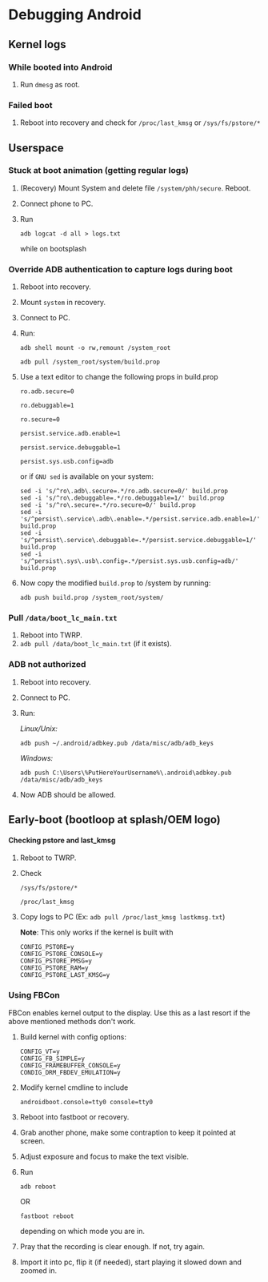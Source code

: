 # Debugging Android

## Kernel logs

### While booted into Android
1) Run `dmesg` as root. 

### Failed boot
1) Reboot into recovery and check for `/proc/last_kmsg` or `/sys/fs/pstore/*`

## Userspace

### Stuck at boot animation (getting regular logs)
1) (Recovery) Mount System and delete file `/system/phh/secure`. Reboot.
2) Connect phone to PC.
3) Run 

    ```adb logcat -d all > logs.txt```

    while on bootsplash

### Override ADB authentication to capture logs during boot
1) Reboot into recovery.
2) Mount `system` in recovery.
3) Connect to PC.
4) Run:

    ```adb shell mount -o rw,remount /system_root```

    ```adb pull /system_root/system/build.prop```

5) Use a text editor to change the following props in build.prop 

    ```ro.adb.secure=0```
    
    ```ro.debuggable=1```
    
    ```ro.secure=0```
    
    ```persist.service.adb.enable=1```
    
    ```persist.service.debuggable=1```
    
    ```persist.sys.usb.config=adb```

    or if `GNU sed` is available on your system:

    ```
    sed -i 's/^ro\.adb\.secure=.*/ro.adb.secure=0/' build.prop
    sed -i 's/^ro\.debuggable=.*/ro.debuggable=1/' build.prop
    sed -i 's/^ro\.secure=.*/ro.secure=0/' build.prop
    sed -i 's/^persist\.service\.adb\.enable=.*/persist.service.adb.enable=1/' build.prop
    sed -i 's/^persist\.service\.debuggable=.*/persist.service.debuggable=1/' build.prop
    sed -i 's/^persist\.sys\.usb\.config=.*/persist.sys.usb.config=adb/' build.prop
    ```

6) Now copy the modified `build.prop` to /system by running:
    
    ```adb push build.prop /system_root/system/```

### Pull `/data/boot_lc_main.txt` 
1) Reboot into TWRP.
2) `adb pull /data/boot_lc_main.txt` (if it exists).

### ADB not authorized
1) Reboot into recovery.
2) Connect to PC.
3) Run:

    *Linux/Unix:*
    
    ```adb push ~/.android/adbkey.pub /data/misc/adb/adb_keys```

    *Windows:*
    
    ```adb push C:\Users\%PutHereYourUsername%\.android\adbkey.pub /data/misc/adb/adb_keys```

4) Now ADB should be allowed.

## Early-boot (bootloop at splash/OEM logo)

#### Checking pstore and last_kmsg
1) Reboot to TWRP.
2) Check

    ```/sys/fs/pstore/*```

    ```/proc/last_kmsg```

3) Copy logs to PC (Ex: `adb pull /proc/last_kmsg lastkmsg.txt`)

    **Note**: This only works if the kernel is built with 
    ```
    CONFIG_PSTORE=y
    CONFIG_PSTORE_CONSOLE=y
    CONFIG_PSTORE_PMSG=y
    CONFIG_PSTORE_RAM=y
    CONFIG_PSTORE_LAST_KMSG=y
    ```

### Using FBCon

FBCon enables kernel output to the display. Use this as a last resort if the above mentioned methods don't work.

1) Build kernel with config options:
    ```
    CONFIG_VT=y
    CONFIG_FB_SIMPLE=y
    CONFIG_FRAMEBUFFER_CONSOLE=y
    CONDIG_DRM_FBDEV_EMULATION=y
    ```
2) Modify kernel cmdline to include

    ```
    androidboot.console=tty0 console=tty0
    ```

3) Reboot into fastboot or recovery.

4) Grab another phone, make some contraption to keep it pointed at screen.

5) Adjust exposure and focus to make the text visible.

6) Run
    ```
    adb reboot
    ```
    OR
    ```
    fastboot reboot
    ```
    depending on which mode you are in.

7) Pray that the recording is clear enough. If not, try again.

8) Import it into pc, flip it (if needed), start playing it slowed down and zoomed in.
